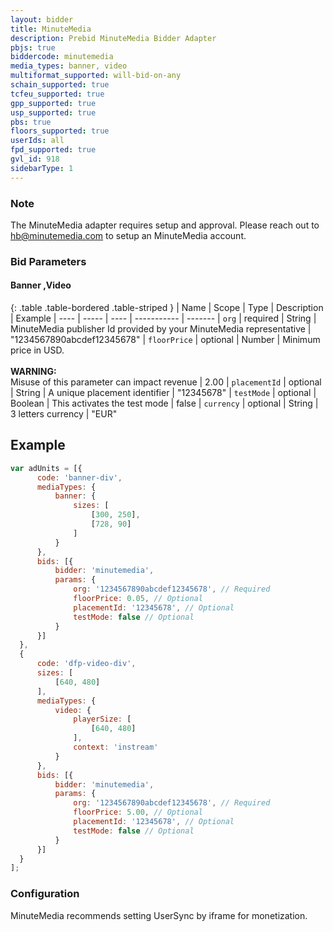 ```yaml
---
layout: bidder
title: MinuteMedia
description: Prebid MinuteMedia Bidder Adapter
pbjs: true
biddercode: minutemedia
media_types: banner, video
multiformat_supported: will-bid-on-any
schain_supported: true
tcfeu_supported: true
gpp_supported: true
usp_supported: true
pbs: true
floors_supported: true
userIds: all
fpd_supported: true
gvl_id: 918
sidebarType: 1
---
```


### Note

The MinuteMedia adapter requires setup and approval. Please reach out to <hb@minutemedia.com> to setup an MinuteMedia account.

### Bid Parameters

#### Banner ,Video

{: .table .table-bordered .table-striped }
| Name | Scope | Type | Description | Example
| ---- | ----- | ---- | ----------- | -------
| `org` | required | String |  MinuteMedia publisher Id provided by your MinuteMedia representative  | "1234567890abcdef12345678"
| `floorPrice` | optional | Number |  Minimum price in USD. <br/><br/> **WARNING:**<br/> Misuse of this parameter can impact revenue | 2.00
| `placementId` | optional | String |  A unique placement identifier  | "12345678"
| `testMode` | optional | Boolean |  This activates the test mode  | false
| `currency` | optional | String | 3 letters currency | "EUR"

## Example

```javascript
var adUnits = [{
      code: 'banner-div',
      mediaTypes: {
          banner: {
              sizes: [
                  [300, 250],
                  [728, 90]
              ]
          }
      },
      bids: [{
          bidder: 'minutemedia',
          params: {
              org: '1234567890abcdef12345678', // Required
              floorPrice: 0.05, // Optional
              placementId: '12345678', // Optional
              testMode: false // Optional
          }
      }]
  },
  {
      code: 'dfp-video-div',
      sizes: [
          [640, 480]
      ],
      mediaTypes: {
          video: {
              playerSize: [
                  [640, 480]
              ],
              context: 'instream'
          }
      },
      bids: [{
          bidder: 'minutemedia',
          params: {
              org: '1234567890abcdef12345678', // Required
              floorPrice: 5.00, // Optional
              placementId: '12345678', // Optional
              testMode: false // Optional
          }
      }]
  }
];
```

### Configuration

MinuteMedia recommends setting UserSync by iframe for monetization.
